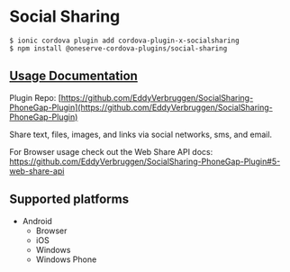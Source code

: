 # Social Sharing

```
$ ionic cordova plugin add cordova-plugin-x-socialsharing
$ npm install @oneserve-cordova-plugins/social-sharing
```

## [Usage Documentation](https://oneserve.gitbook.io/oneserve-cordova-plugins/plugins/social-sharing/)

Plugin Repo: [https://github.com/EddyVerbruggen/SocialSharing-PhoneGap-Plugin](https://github.com/EddyVerbruggen/SocialSharing-PhoneGap-Plugin)

Share text, files, images, and links via social networks, sms, and email.

For Browser usage check out the Web Share API docs: https://github.com/EddyVerbruggen/SocialSharing-PhoneGap-Plugin#5-web-share-api

## Supported platforms

- Android
  - Browser
  - iOS
  - Windows
  - Windows Phone
  


